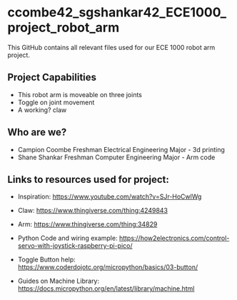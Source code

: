 # ccombe42_sgshankar42_ECE1000_project_robot_arm
This GitHub contains all relevant files used for our ECE 1000 robot arm project.

## Project Capabilities

* This robot arm is moveable on three joints
* Toggle on joint movement
* A working? claw

## Who are we?

* Campion Coombe Freshman Electrical Engineering Major - 3d printing
* Shane Shankar Freshman Computer Engineering Major - Arm code

## Links to resources used for project:

* Inspiration: https://www.youtube.com/watch?v=SJr-HoCwlWg

* Claw: https://www.thingiverse.com/thing:4249843

* Arm: https://www.thingiverse.com/thing:34829

* Python Code and wiring example: https://how2electronics.com/control-servo-with-joystick-raspberry-pi-pico/

* Toggle Button help: https://www.coderdojotc.org/micropython/basics/03-button/

* Guides on Machine Library: https://docs.micropython.org/en/latest/library/machine.html
